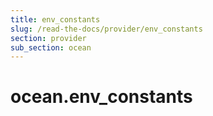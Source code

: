 ```yaml
---
title: env_constants
slug: /read-the-docs/provider/env_constants
section: provider
sub_section: ocean
---
```

<a name="ocean.env_constants"></a>
# ocean.env\_constants

